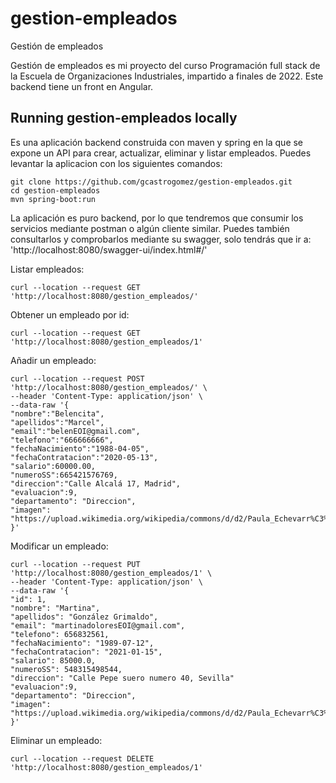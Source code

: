 # gestion-empleados
Gestión de empleados

Gestión de empleados es mi proyecto del curso Programación full stack de la Escuela de Organizaciones Industriales, impartido a finales
de 2022. Este backend tiene un front en Angular.

## Running gestion-empleados locally
Es una aplicación backend construida con maven y spring en la que se expone un API para crear, actualizar, eliminar y listar empleados. Puedes levantar la aplicacion con los siguientes comandos:


```
git clone https://github.com/gcastrogomez/gestion-empleados.git
cd gestion-empleados
mvn spring-boot:run
```

La aplicación es puro backend, por lo que tendremos que consumir los servicios mediante postman o algún cliente similar. Puedes también consultarlos y comprobarlos  mediante su swagger, solo tendrás que ir a: 'http://localhost:8080/swagger-ui/index.html#/'

Listar empleados:

    curl --location --request GET 'http://localhost:8080/gestion_empleados/' 

Obtener un empleado por id:

    curl --location --request GET 'http://localhost:8080/gestion_empleados/1' 

Añadir un empleado:

    curl --location --request POST 'http://localhost:8080/gestion_empleados/' \
	--header 'Content-Type: application/json' \
	--data-raw '{
    "nombre":"Belencita",
    "apellidos":"Marcel",
    "email":"belenEOI@gmail.com",
    "telefono":"666666666",
    "fechaNacimiento":"1988-04-05",
    "fechaContratacion":"2020-05-13",
    "salario":60000.00,
    "numeroSS":665421576769,
    "direccion":"Calle Alcalá 17, Madrid",
    "evaluacion":9,
    "departamento": "Direccion",
    "imagen": "https://upload.wikimedia.org/wikipedia/commons/d/d2/Paula_Echevarr%C3%ADa_en_los_Premios_Goya_2017_%28cropped%29.jpg"
	}'

Modificar un empleado:

    curl --location --request PUT 'http://localhost:8080/gestion_empleados/1' \
	--header 'Content-Type: application/json' \
	--data-raw '{
    "id": 1,
    "nombre": "Martina",
    "apellidos": "González Grimaldo",
    "email": "martinadoloresEOI@gmail.com",
    "telefono": 656832561,
    "fechaNacimiento": "1989-07-12",
    "fechaContratacion": "2021-01-15",
    "salario": 85000.0,
    "numeroSS": 548315498544,
    "direccion": "Calle Pepe suero numero 40, Sevilla"
    "evaluacion":9,
    "departamento": "Direccion",
    "imagen": "https://upload.wikimedia.org/wikipedia/commons/d/d2/Paula_Echevarr%C3%ADa_en_los_Premios_Goya_2017_%28cropped%29.jpg"
	}'

Eliminar un empleado:

    curl --location --request DELETE 'http://localhost:8080/gestion_empleados/1'
